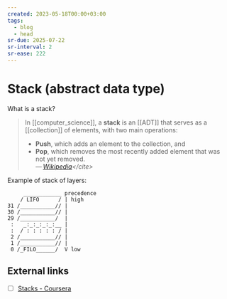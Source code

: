 ```yaml
---
created: 2023-05-18T00:00+03:00
tags:
  - blog
  - head
sr-due: 2025-07-22
sr-interval: 2
sr-ease: 222
---
```


# Stack (abstract data type)

What is a stack?
<br class="f">
> In [[computer_science]], a **stack** is an [[ADT]] that serves as a [[collection]] of elements, with two main operations:
>
> - **Push**, which adds an element to the collection, and
> - **Pop**, which removes the most recently added element that was not yet removed.\
>   — <cite>[Wikipedia](https://en.wikipedia.org/wiki/Stack_(abstract_data_type))</cite>

Example of stack of layers:

         ____________ precedence
        / LIFO      / | high
    31 /___________// |
    30 /___________// |
    29 /___________/  |
     :   _:_:_:_:_:__ |
     :  / : : : : : / |
     2 /___________// |
     1 /___________// |
     0 /_FILO______/  V low

## External links

- [ ] [Stacks - Coursera](https://www.coursera.org/lecture/data-structures/stacks-UdKzQ)
